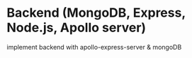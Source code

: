 # Backend (MongoDB, Express, Node.js, Apollo server)

implement backend with apollo-express-server & mongoDB
